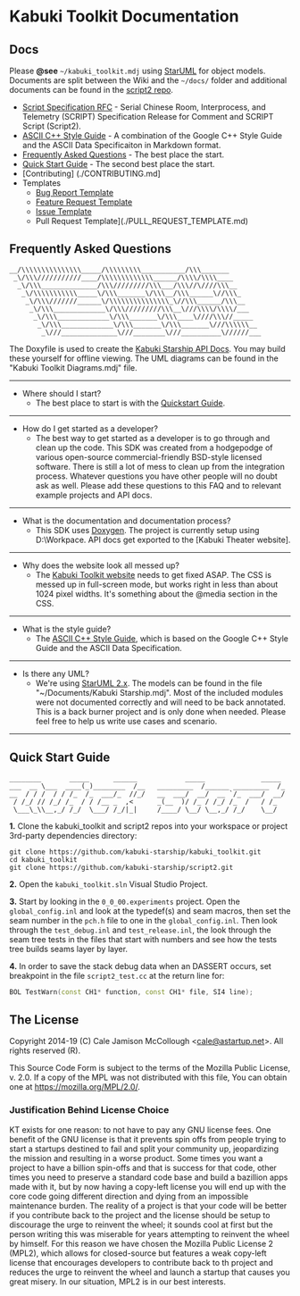 # Kabuki Toolkit Documentation

## Docs

Please **@see** `~/kabuki_toolkit.mdj` using [StarUML](http://staruml.io) for object models. Documents are split between the Wiki and the `~/docs/` folder and additional documents can be found in the [script2 repo](https://github.com/kabuki-starship/script2). 

* [Script Specification RFC](https://github.com/kabuki-starship/script2) - Serial Chinese Room, Interprocess, and Telemetry (SCRIPT) Specification Release for Comment and SCRIPT Script (Script2).
* [ASCII C++ Style Guide](https://github.com/ascii_cpp_style_guide) - A combination of the Google C++ Style Guide and the ASCII Data Specificaiton in Markdown format.
* [Frequently Asked Questions](#faq) - The best place the start.
* [Quick Start Guide](#quick-start-guide) - The second best place the start.
* [Contributing] (./CONTRIBUTING.md]
* Templates
  * [Bug Report Template](./BUG_REPORT_TEMPLATE.md)
  * [Feature Request Template](./FEATURE_REQUST_TEMPLATE.md)
  * [Issue Template](./ISSUE_TEMPLATE.md)
  * Pull Request Template](./PULL_REQUEST_TEMPLATE.md)

## Frequently Asked Questions

```AsciiArt
__/\\\\\\\\\\\\\\\_____/\\\\\\\\\___________/\\\_______
 _\/\\\///////////____/\\\\\\\\\\\\\______/\\\\/\\\\____
  _\/\\\______________/\\\/////////\\\___/\\\//\////\\\__
   _\/\\\\\\\\\\\_____\/\\\_______\/\\\__/\\\______\//\\\_
    _\/\\\///////______\/\\\\\\\\\\\\\\\_\//\\\______/\\\__
     _\/\\\_____________\/\\\/////////\\\__\///\\\\/\\\\/___
      _\/\\\_____________\/\\\_______\/\\\____\////\\\//_____  
       _\/\\\_____________\/\\\_______\/\\\_______\///\\\\\\__
        _\///______________\///________\///__________\//////___
```

The Doxyfile is used to create the [Kabuki Starship API Docs](https://kabuki.github.io/api/). You may build these yourself for offline viewing. The UML diagrams can be found in the "Kabuki Toolkit Diagrams.mdj" file.

---

* Where should I start?
  * The best place to start is with the [Quickstart Guide](#quick-start-guide).

---

* How do I get started as a developer?
  * The best way to get started as a developer is to go through and clean up the code. This SDK was created from a hodgepodge of various open-source commercial-friendly BSD-style licensed software. There is still a lot of mess to clean up from the integration process. Whatever questions you have other people will no doubt ask as well. Please add these questions to this FAQ and to relevant example projects and API docs.

---

* What is the documentation and documentation process?
  * This SDK uses [Doxygen](http://www.stack.nl/~dimitri/doxygen/). The project is currently setup using D:\Workpace. API docs get exported to the [Kabuki Theater website].

---

* Why does the website look all messed up?
  * The [Kabuki Toolkit website](https://kabuki.github.io/) needs to get fixed ASAP. The CSS is messed up in full-screen mode, but works right in less than about 1024 pixel widths. It's something about the @media section in the CSS.

---

* What is the style guide?
  * The [ASCII C++ Style Guide](https://github.com/kabuki-starship/ascii_cpp_style_guide), which is based on the Google C++ Style Guide and the ASCII Data Specification.

---

* Is there any UML?
  * We're using [StarUML 2.x](http://staruml.io/). The models can be found in the file "~/Documents/Kabuki Starship.mdj". Most of the included modules were not documented correctly and will need to be back annotated. This is a back burner project and is only done when needed. Please feel free to help us write use cases and scenario.

---

## Quick Start Guide

```AsciiArt
________       _____      ______            _____              _____
___  __ \___  ____(_)________  /__   _________  /______ _________  /_
__  / / /  / / /_  /_  ___/_  //_/   __  ___/  __/  __ `/_  ___/  __/
 / /_/ // /_/ /_  / / /__ _  ,<      _(__  )/ /_ / /_/ /_  /   / /_
 \___\_\\__,_/ /_/  \___/ /_/|_|     /____/ \__/ \__,_/ /_/    \__/
```

**1.** Clone the kabuki_toolkit and script2 repos into your workspace or project 3rd-party dependencies directory:

```Console
git clone https://github.com/kabuki-starship/kabuki_toolkit.git
cd kabuki_toolkit
git clone https://github.com/kabuki-starship/script2.git
```

**2.** Open the `kabuki_toolkit.sln` Visual Studio Project.

**3.** Start by looking in the `0_0_00.experiments` project. Open the `global_config.inl` and look at the typedef(s) and seam macros, then set the seam number in the `pch.h` file to one in the `global_config.inl`. Then look through the `test_debug.inl` and `test_release.inl`, the look through the seam tree tests in the files that start with numbers and see how the tests tree builds seams layer by layer.

**4.** In order to save the stack debug data when an DASSERT occurs, set breakpoint in the file `script2_test.cc` at the return line for:

```C++
BOL TestWarn(const CH1* function, const CH1* file, SI4 line);
```

## The License

Copyright 2014-19 (C) Cale Jamison McCollough <<cale@astartup.net>>. All rights reserved (R).

This Source Code Form is subject to the terms of the Mozilla Public License, v. 2.0. If a copy of the MPL was not distributed with this file, You can obtain one at https://mozilla.org/MPL/2.0/.

### Justification Behind License Choice

KT exists for one reason: to not have to pay any GNU license fees. One benefit of the GNU license is that it prevents spin offs from people trying to start a startups destined to fail and split your community up, jeopardizing the mission and resulting in a worse product. Some times you want a project to have a billion spin-offs and that is success for that code, other times you need to preserve a standard code base and build a bazillion apps made with it, but by now having a copy-left license you will end up with the core code going different direction and dying from an impossible maintenance burden. The reality of a project is that your code will be better if you contribute back to the project and the license should be setup to discourage the urge to reinvent the wheel; it sounds cool at first but the person writing this was miserable for years attempting to reinvent the wheel by himself. For this reason we have chosen the Mozilla Public License 2 (MPL2), which allows for closed-source but features a weak copy-left license that encourages developers to contribute back to th project and reduces the urge to reinvent the wheel and launch a startup that causes you great misery. In our situation, MPL2 is in our best interests.
